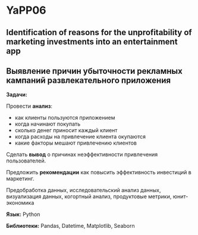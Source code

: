 # YaPP06

## Identification of reasons for the unprofitability of marketing investments into an entertainment app

## Выявление причин убыточности рекламных кампаний развлекательного приложения

**Задачи:** 

Провести **анализ**:

* как клиенты пользуются приложением
* когда начинают покупать
* сколько денег приносит каждый клиент
* когда расходы на привлечение клиента окупаются
* какие факторы мешают привлечению клиентов

Сделать **вывод** о причинах неэффективности привлечения пользователей.

Предложить **рекомендации** как повысить эффективность инвестиций в маркетинг.

Предобработка данных, исследовательский анализ данных, визуализация данных, когортный анализ, продуктовые метрики, юнит-экономика

**Язык:** Python

**Библиотеки:** Pandas, Datetime, Matplotlib, Seaborn

